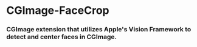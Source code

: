# CGImage-FaceCrop
### CGImage extension that utilizes Apple's Vision Framework to detect and center faces in CGImage.
